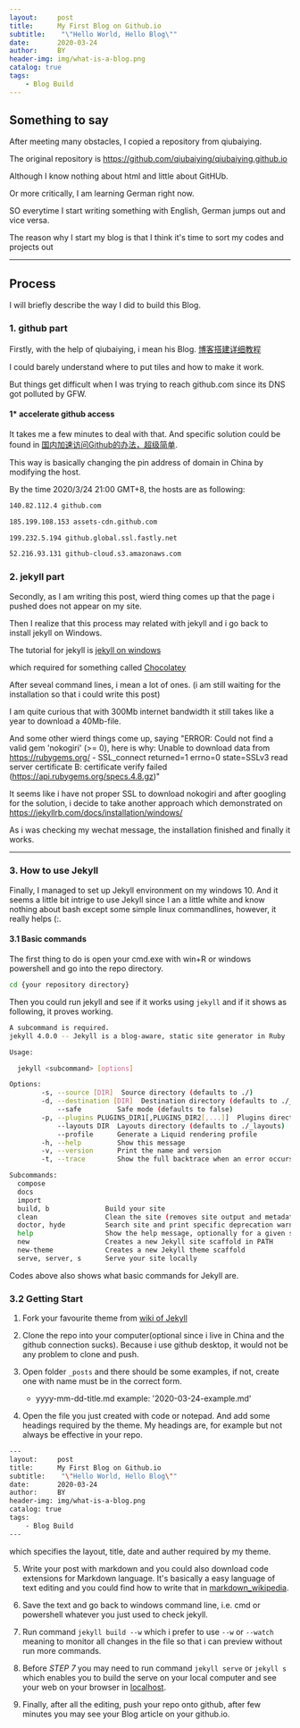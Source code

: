 ```yaml
---
layout:     post
title:      My First Blog on Github.io
subtitle:    "\"Hello World, Hello Blog\""
date:       2020-03-24
author:     BY
header-img: img/what-is-a-blog.png
catalog: true
tags:
    - Blog Build
---
```



## Something to say

After meeting many obstacles, I copied a repository from qiubaiying.

The original repository is <https://github.com/qiubaiying/qiubaiying.github.io>

Although I know nothing about html and little about GitHUb.

Or more critically, I am learning German right now.

SO everytime I start writing something with English, German jumps out and vice versa.

The reason why I start my blog is that I think it's time to sort my codes and projects out

---

## Process

I will briefly describe the way I did to build this Blog.

### 1. github part

Firstly, with the help of qiubaiying, i mean his Blog. [博客搭建详细教程](https://github.com/qiubaiying/qiubaiying.github.io/wiki/%E5%8D%9A%E5%AE%A2%E6%90%AD%E5%BB%BA%E8%AF%A6%E7%BB%86%E6%95%99%E7%A8%8B)

I could barely understand where to put tiles and how to make it work.

But things get difficult when I was trying to reach github.com since its DNS got polluted by GFW.

#### 1*  accelerate github access

It takes me a few minutes to deal with that. And specific solution could be found in [国内加速访问Github的办法，超级简单](https://zhuanlan.zhihu.com/p/65154116).  

This way is basically changing the pin address of domain in China by modifying the host.

By the time 2020/3/24 21:00 GMT+8, the hosts are as following:

```bash
140.82.112.4 github.com

185.199.108.153 assets-cdn.github.com

199.232.5.194 github.global.ssl.fastly.net

52.216.93.131 github-cloud.s3.amazonaws.com
```

### 2. jekyll part

Secondly, as I am writing this post, wierd thing comes up that the page i pushed does not appear on my site.

Then I realize that this process may related with jekyll and i go back to install jekyll on Windows.

The tutorial for jekyll is [jekyll on windows](http://jekyllcn.com/docs/windows/#installation)

which required for something called [Chocolatey](https://chocolatey.org/install)

After seveal command lines, i mean a lot of ones. (i am still waiting for the installation so that i could write this post)

I am quite curious that with 300Mb internet bandwidth it still takes like a year to download a 40Mb-file.

And some other wierd things come up, saying "ERROR:  Could not find a valid gem 'nokogiri' (>= 0), here is why:
          Unable to download data from <https://rubygems.org/> - SSL_connect returned=1 errno=0 state=SSLv3 read server certificate B: certificate verify failed (<https://api.rubygems.org/specs.4.8.gz>)"

It seems like i have not proper SSL to download nokogiri and after googling for the solution, i decide to take another approach which demonstrated on <https://jekyllrb.com/docs/installation/windows/>

As i was checking my wechat message, the installation finished and finally it works.

---

### 3. How to use Jekyll

Finally, I managed to set up Jekyll environment on my windows 10. And it seems a little bit intrige to use Jekyll since I an a little white and know nothing about bash except some simple linux commandlines, however, it really helps (:.

#### 3.1 Basic commands

The first thing to do is open your cmd.exe with win+R or windows powershell and go into the repo directory.

```bash
cd {your repository directory}
```

Then you could run jekyll and see if it works using `jekyll` and if it shows as following, it proves working.

```bash
A subcommand is required.
jekyll 4.0.0 -- Jekyll is a blog-aware, static site generator in Ruby

Usage:

  jekyll <subcommand> [options]

Options:
        -s, --source [DIR]  Source directory (defaults to ./)
        -d, --destination [DIR]  Destination directory (defaults to ./_site)
            --safe         Safe mode (defaults to false)
        -p, --plugins PLUGINS_DIR1[,PLUGINS_DIR2[,...]]  Plugins directory (defaults to ./_plugins)
            --layouts DIR  Layouts directory (defaults to ./_layouts)
            --profile      Generate a Liquid rendering profile
        -h, --help         Show this message
        -v, --version      Print the name and version
        -t, --trace        Show the full backtrace when an error occurs

Subcommands:
  compose
  docs
  import
  build, b              Build your site
  clean                 Clean the site (removes site output and metadata file) without building.
  doctor, hyde          Search site and print specific deprecation warnings
  help                  Show the help message, optionally for a given subcommand.
  new                   Creates a new Jekyll site scaffold in PATH
  new-theme             Creates a new Jekyll theme scaffold
  serve, server, s      Serve your site locally
```

Codes above also shows what basic commands for Jekyll are.

### 3.2 Getting Start

1. Fork your favourite theme from [wiki of Jekyll](https://github.com/jekyll/jekyll/wiki/sites)

2. Clone the repo into your computer(optional since i live in China and the github connection sucks). Because i use github desktop, it would not be any problem to clone and push.

3. Open folder `_posts` and there should be some examples, if not, create one with name must be in the correct form.

   * yyyy-mm-dd-title.md
    example: '2020-03-24-example.md'

4. Open the file you just created with code or notepad. And add some headings required by the theme. My headings are, for example but not always be effective in your repo.

```bash
---
layout:     post
title:      My First Blog on Github.io
subtitle:    "\"Hello World, Hello Blog\""
date:       2020-03-24
author:     BY
header-img: img/what-is-a-blog.png
catalog: true
tags:
    - Blog Build
---
```

which specifies the layout, title, date and auther required by my theme.

5. Write your post with markdown and you could also download code extensions for Markdown language. It's basically a easy language of text editing and you could find how to write that in [markdown_wikipedia](en.wikipedia.org/wiki/Markdown).

6. Save the text and go back to windows command line, i.e. cmd or powershell whatever you just used to check jekyll.

7. Run command `jekyll build --w` which i prefer to use `--w` or `--watch` meaning to monitor all changes in the file so that i can preview without run more commands.

8. Before *STEP 7* you may need to run command `jekyll serve` or `jekyll s` which enables you to build the serve on your local computer and see your web on your browser in [localhost](http://localhost:4000).

9. Finally, after all the editing, push your repo onto github, after few minutes you may see your Blog article on your github.io.
